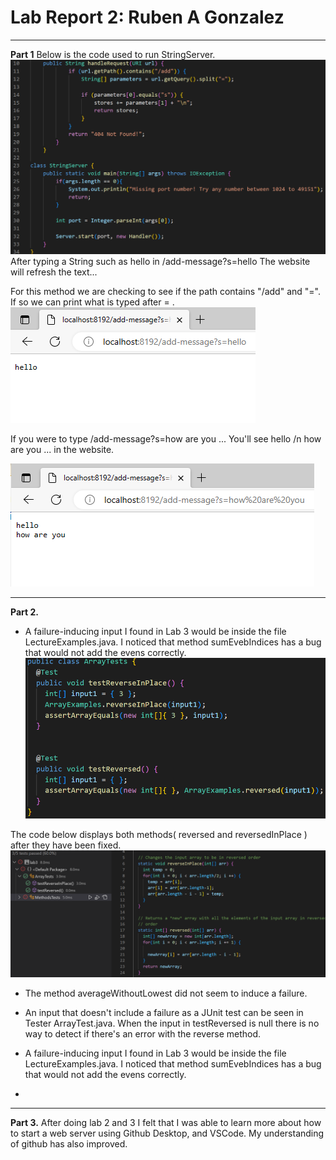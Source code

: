 # Lab Report 2: Ruben A Gonzalez
---
**Part 1**
Below is the code used to run StringServer.
![Image](StringS.png)
After typing a String such as hello in /add-message?s=hello The website will refresh the text...

For this method we are checking to see if the path contains "/add" and "=". If so we can print what is typed after = .
![Image](hello.png)

If you were to type /add-message?s=how are you ... You'll see hello /n how are you ... in the website.

![Image](helloh.png)

---
**Part 2.**
- A failure-inducing input I found in Lab 3 would be inside the file LectureExamples.java. I noticed that method sumEvebIndices has a
bug that would not add the evens correctly.
![Image](ReverseTester.png)

The code below displays both methods( reversed and reversedInPlace ) after they have been fixed.
![Image](FixedCode.png)

- The method averageWithoutLowest did not seem to induce a failure.

- An input that doesn't include a failure as a JUnit test can be seen in Tester ArrayTest.java. When the input in testReversed is null there is no way to detect if there's an error with the reverse method.
- A failure-inducing input I found in Lab 3 would be inside the file LectureExamples.java. I noticed that method sumEvebIndices has a
bug that would not add the evens correctly.

-
---
**Part 3.** After doing lab 2 and 3 I felt that I was able to learn more about how to start a web server using Github Desktop, and VSCode. My understanding of github has also improved.
